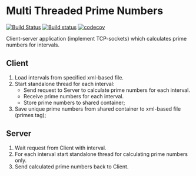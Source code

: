 # Multi Threaded Prime Numbers

[![Build Status](https://travis-ci.org/alexandear/multi_threaded_prime_numbers.svg?branch=master)](https://travis-ci.org/alexandear/multi_threaded_prime_numbers)
[![Build status](https://ci.appveyor.com/api/projects/status/kpl6belbl8lo4lbd/branch/master?svg=true)](https://ci.appveyor.com/project/alexandear/multi-threaded-prime-numbers/branch/master)
[![codecov](https://codecov.io/gh/alexandear/multi_threaded_prime_numbers/branch/master/graph/badge.svg)](https://codecov.io/gh/alexandear/multi_threaded_prime_numbers)

Client-server application (implement TCP-sockets) which calculates prime numbers for intervals.

## Client

1. Load intervals from specified xml-based file.
1. Start standalone thread for each interval:
   - Send request to Server to calculate prime numbers for each interval.
   - Receive prime numbers for each interval.
   - Store prime numbers to shared container;
1. Save unique prime numbers from shared container to xml-based file (primes tag);

## Server

1. Wait request from Client with interval.
1. For each interval start standalone thread for calculating prime numbers only.
1. Send calculated prime numbers back to Client.
